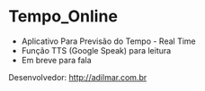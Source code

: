 # Tempo_Online

- Aplicativo Para Previsão do Tempo - Real Time
- Função TTS (Google Speak) para leitura 
- Em breve para fala 

Desenvolvedor: http://adilmar.com.br

